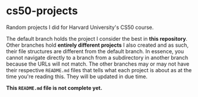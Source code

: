 # cs50-projects
Random projects I did for Harvard University's CS50 course.

The default branch holds the project I consider the best in **this repository**. Other branches hold **entirely different projects** I also created and as such,
their file structures are different from the default branch. In essence, you cannot navigate directly to a branch from a subdirectory in another branch because the URLs will not match. The other branches may or may not have their respective `README.md` files that tells what each project is about as at the time you're reading this. They will be updated
in due time.

**This `README.md` file is not complete yet.**
